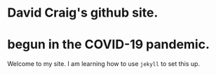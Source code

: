 # David Craig's github site.

# begun in the COVID-19 pandemic.

Welcome to my site. I am learning how to use `jekyll` to set this up.


